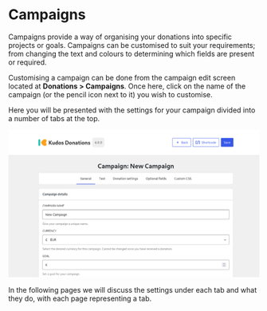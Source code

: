 # Campaigns

Campaigns provide a way of organising your donations into specific projects or goals. Campaigns can be customised to suit your requirements; from changing the text and colours to determining which fields are present or required.

Customising a campaign can be done from the campaign edit screen located at **Donations > Campaigns**. Once here, click on the name of the campaign (or the pencil icon next to it) you wish to customise.

Here you will be presented with the settings for your campaign divided into a number of tabs at the top.

![New Campaign Page](../../static/img/en/new-campaign.png)

In the following pages we will discuss the settings under each tab and what they do, with each page representing a tab.